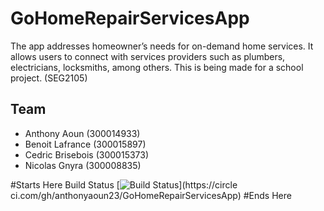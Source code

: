 ﻿# GoHomeRepairServicesApp
The app addresses homeowner’s needs for on-demand home services. It allows users to connect with services providers such as plumbers, electricians, locksmiths, among others. This is being made for a school project. (SEG2105)

## Team
* Anthony Aoun (300014933)
* Benoit Lafrance (300015897)
* Cedric Brisebois (300015373)
* Nicolas Gnyra (300008835)

#Starts Here
Build Status
[![Build
Status](https://circleci.com/gh/anthonyaoun23/GoHomeRepairServicesApp.png?branch=master)](https://circle
ci.com/gh/anthonyaoun23/GoHomeRepairServicesApp)
#Ends Here